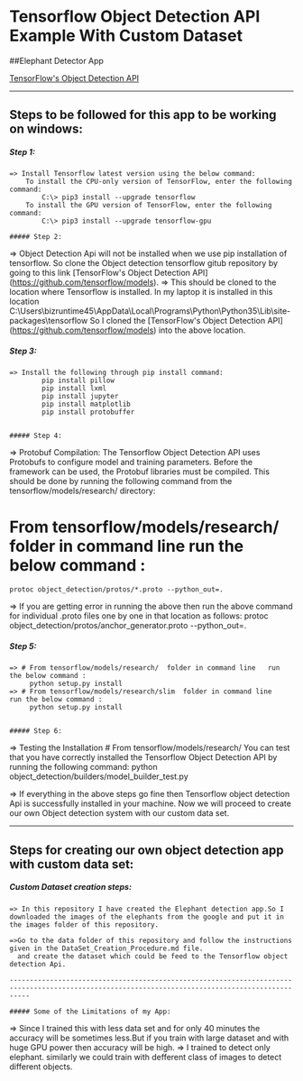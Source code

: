 # Tensorflow Object Detection API Example With Custom Dataset

##Elephant Detector App

[TensorFlow's Object Detection API](https://github.com/tensorflow/models/tree/master/research/object_detection)

-----------------------------------------------------------------------------------------------------------------------------------------
## Steps to be followed for this app to be working on windows:

##### Step 1:
```
=> Install Tensorflow latest version using the below command:
	To install the CPU-only version of TensorFlow, enter the following command:
		C:\> pip3 install --upgrade tensorflow	
	To install the GPU version of TensorFlow, enter the following command:
		C:\> pip3 install --upgrade tensorflow-gpu
		
##### Step 2:
```
=> Object Detection Api will not be installed when we use pip installation of tensorflow. 
   So clone the Object detection tensorflow gitub repository  by going to this link [TensorFlow's Object Detection API] (https://github.com/tensorflow/models).
=> This should be cloned to the location where Tensorflow is installed. In my laptop it is installed in this location
   C:\Users\bizruntime45\AppData\Local\Programs\Python\Python35\Lib\site-packages\tensorflow
   So I cloned the  [TensorFlow's Object Detection API] (https://github.com/tensorflow/models) into the above location.
   
##### Step 3:
```
=> Install the following through pip install command:
		pip install pillow
		pip install lxml
		pip install jupyter
		pip install matplotlib
		pip install protobuffer

		
##### Step 4:
```
=> Protobuf Compilation:
   The Tensorflow Object Detection API uses Protobufs to configure model and training parameters. Before the framework can be used, the Protobuf libraries must be compiled. This should be done by running the following command from the tensorflow/models/research/ directory:

   # From tensorflow/models/research/  folder in command line   run the below command :
	protoc object_detection/protos/*.proto --python_out=.  

=> If you are getting error in running the above then run the above command for individual .proto files one by one in that location as follows:
   protoc object_detection/protos/anchor_generator.proto --python_out=.
  
  
##### Step 5:
```
=> # From tensorflow/models/research/  folder in command line   run the below command :
     python setup.py install
=> # From tensorflow/models/research/slim  folder in command line   run the below command :
     python setup.py install

	 
##### Step 6:
```
=> Testing the Installation
	# From tensorflow/models/research/
	You can test that you have correctly installed the Tensorflow Object Detection API by running the following command:
		python object_detection/builders/model_builder_test.py

=> If everything in the above steps go fine then Tensorflow object detection Api is successfully installed in your machine. 
   Now we will	proceed to create our own 	Object detection system with our custom data set.

-------------------------------------------------------------------------------------------------------------------------------------------------
## Steps for creating our own object detection app with custom data set:

##### Custom Dataset creation steps:
```
=> In this repository I have created the Elephant detection app.So I downloaded the images of the elephants from the google and put it in the images folder of this repository.

=>Go to the data folder of this repository and follow the instructions given in the DataSet_Creation_Procedure.md file.
  and create the dataset which could be feed to the Tensorflow object detection Api.

-------------------------------------------------------------------------------------------------------------------------------------------------
	
##### Some of the Limitations of my App:
```
=> Since I trained this with less data set and for only 40 minutes the accuracy will be sometimes less.But if you train with large dataset and with huge GPU power then accuracy will be high.
=> I trained to detect only elephant. similarly we could train with defferent class of images to detect different objects.
```


